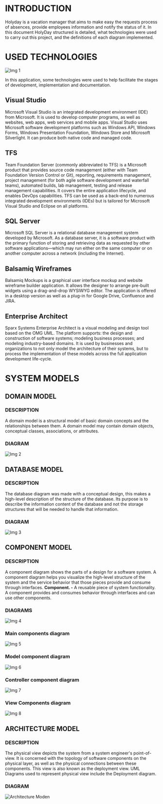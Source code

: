 <!-- TITLE: Development Guide V1.2 -->
<!-- SUBTITLE: HolyDay  -->


# INTRODUCTION
Holyday is a vacation manager that aims to make easy the requests process of absences, provide employees information and notify the status of it.
In this document HolyDay structured is detailed, what technologies were used to carry out this project, and the definitions of each diagram implemented.
# USED TECHNOLOGIES

![Img 1](/uploads/holyday/img-1.png "Technologies")

In this application, some technologies were used to help facilitate the stages of development, implementation and documentation.

## Visual Studio
Microsoft Visual Studio is an integrated development environment (IDE) from Microsoft. It is used to develop computer programs, as well as websites, web apps, web services and mobile apps. Visual Studio uses Microsoft software development platforms such as Windows API, Windows Forms, Windows Presentation Foundation, Windows Store and Microsoft Silverlight. It can produce both native code and managed code.
 
## TFS
Team Foundation Server (commonly abbreviated to TFS) is a Microsoft product that provides source code management (either with Team Foundation Version Control or Git), reporting, requirements management, project management (for both agile software development and waterfall teams), automated builds, lab management, testing and release management capabilities. It covers the entire application lifecycle, and enables DevOps capabilities. TFS can be used as a back-end to numerous integrated development environments (IDEs) but is tailored for Microsoft Visual Studio and Eclipse on all platforms.

## SQL Server
Microsoft SQL Server is a relational database management system developed by Microsoft. As a database server, it is a software product with the primary function of storing and retrieving data as requested by other software applications—which may run either on the same computer or on another computer across a network (including the Internet).

## Balsamiq Wireframes
Balsamiq Mockups is a graphical user interface mockup and website wireframe builder application. It allows the designer to arrange pre-built widgets using a drag-and-drop WYSIWYG editor. The application is offered in a desktop version as well as a plug-in for Google Drive, Confluence and JIRA.

## Enterprise Architect
Sparx Systems Enterprise Architect is a visual modeling and design tool based on the OMG UML. The platform supports: the design and construction of software systems; modeling business processes; and modeling industry-based domains. It is used by businesses and organizations to not only model the architecture of their systems, but to process the implementation of these models across the full application development life-cycle.

# SYSTEM MODELS

## DOMAIN MODEL

### **DESCRIPTION**
A domain model is a structural model of basic domain concepts and the relationships between them. A domain model may contain domain objects, conceptual classes, associations, or attributes.

### **DIAGRAM**

![Img 2](/uploads/holyday/img-2.png "Img 2")

## DATABASE MODEL

### **DESCRIPTION**
The database diagram was made with a conceptual design, this makes a high-level description of the structure of the database. Its purpose is to describe the information content of the database and not the storage structures that will be needed to handle that information.

### **DIAGRAM**

![Img 3](/uploads/holyday/img-3.png "Img 3")

## COMPONENT MODEL

### **DESCRIPTION**
A component diagram shows the parts of a design for a software system. A component diagram helps you visualize the high-level structure of the system and the service behavior that those pieces provide and consume through interfaces.
**Component. -** A reusable piece of system functionality. A component provides and consumes behavior through interfaces and can use other components.

### **DIAGRAMS**

![Img 4](/uploads/holyday/img-4.png "Img 4")

### **Main components diagram**

![Img 5](/uploads/holyday/img-5.png "Img 5")

### **Model component diagram**

![Img 6](/uploads/holyday/img-6.png "Img 6")

### **Controller component diagram**

![Img 7](/uploads/holyday/img-7.png "Img 7")

### **View Components diagram**

![Img 8](/uploads/holyday/img-8.png "Img 8")

## ARCHITECTURE MODEL

### **DESCRIPTION**
The physical view depicts the system from a system engineer's point-of-view. It is concerned with the topology of software components on the physical layer, as well as the physical connections between these components. This view is also known as the deployment view. UML Diagrams used to represent physical view include the Deployment diagram.

### **DIAGRAM**

![Architecture Moden](/uploads/holy-day-development-documentation-v-1-2-0/architecture-moden.jpg "Architecture Moden")